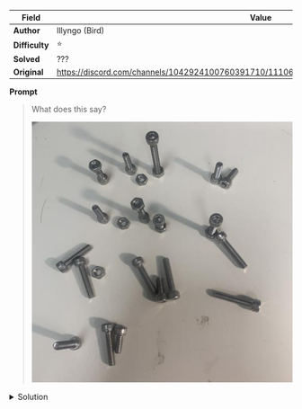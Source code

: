 |Field|Value|
|---|---|
|**Author**|Illyngo (Bird)|
|**Difficulty**|⭐|
|**Solved**|???|
|**Original**|https://discord.com/channels/1042924100760391710/1110625554476040323/1151332694958014544|

**Prompt**
> What does this say?
>
> ![](../attachments/IMG_2351.jpg) 

<details>
<summary>Solution</summary>
  
TO BE STUDIED
</details>
